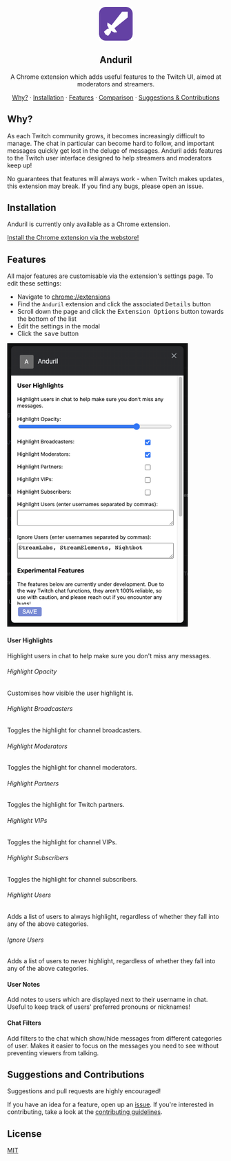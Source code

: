 <p align="center"><img src="./images/anduril.png" height="78" /></p>

<h2 align="center">Anduril</h2>

<p align="center">A Chrome extension which adds useful features to the Twitch UI, aimed at moderators and streamers.</p>

<p align="center">
    <a href="#why">Why?</a>
    ·
    <a href="#installation">Installation</a>
    ·
    <a href="#features">Features</a>
    ·
    <a href="#comparison">Comparison</a>
    ·
    <a href="#suggestions-and-contributions">Suggestions & Contributions</a>
</p>

## Why?

As each Twitch community grows, it becomes increasingly difficult to manage. The chat in particular can become hard to follow, and important messages quickly get lost in the deluge of messages. Anduril adds features to the Twitch user interface designed to help streamers and moderators keep up!

No guarantees that features will always work - when Twitch makes updates, this extension may break. If you find any bugs, please open an issue.

## Installation

Anduril is currently only available as a Chrome extension.

[Install the Chrome extension via the webstore!](https://chrome.google.com/webstore/detail/anduril/hilmmmfdfaflmanloccldjiokgafaiaa)

## Features

All major features are customisable via the extension's settings page. To edit these settings:

-   Navigate to [chrome://extensions](chrome://extensions)
-   Find the `Anduril` extension and click the associated <kbd>Details</kbd> button
-   Scroll down the page and click the <kbd>Extension Options</kbd> button towards the bottom of the list
-   Edit the settings in the modal
-   Click the <kbd>save</kbd> button

<img src="./images/preferences.png" width="419px" />

#### User Highlights

Highlight users in chat to help make sure you don't miss any messages.

###### Highlight Opacity

Customises how visible the user highlight is.

###### Highlight Broadcasters

Toggles the highlight for channel broadcasters.

###### Highlight Moderators

Toggles the highlight for channel moderators.

###### Highlight Partners

Toggles the highlight for Twitch partners.

###### Highlight VIPs

Toggles the highlight for channel VIPs.

###### Highlight Subscribers

Toggles the highlight for channel subscribers.

###### Highlight Users

Adds a list of users to always highlight, regardless of whether they fall into any of the above categories.

###### Ignore Users

Adds a list of users to never highlight, regardless of whether they fall into any of the above categories.

#### User Notes

Add notes to users which are displayed next to their username in chat. Useful to keep track of users' preferred pronouns or nicknames!

#### Chat Filters

Add filters to the chat which show/hide messages from different categories of user. Makes it easier to focus on the messages you need to see without preventing viewers from talking.

## Suggestions and Contributions

Suggestions and pull requests are highly encouraged!

If you have an idea for a feature, open up an [issue](https://github.com/jtmcgrath/anduril/issues). If you're interested in contributing, take a look at the [contributing guidelines](./CONTRIBUTING.md).

## License

[MIT](./LICENSE)
